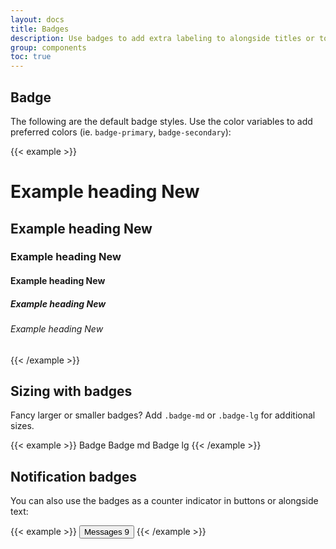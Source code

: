 ```yaml
---
layout: docs
title: Badges
description: Use badges to add extra labeling to alongside titles or to categorize items
group: components
toc: true
---
```


## Badge

The following are the default badge styles. Use the color variables to add preferred colors (ie. `badge-primary`, `badge-secondary`):

{{< example >}}
<h1>Example heading <span class="badge badge-primary">New</span></h1>
<h2>Example heading <span class="badge badge-secondary">New</span></h2>
<h3>Example heading <span class="badge badge-tertiary">New</span></h3>
<h4>Example heading <span class="badge badge-info">New</span></h4>
<h5>Example heading <span class="badge badge-danger">New</span></h5>
<h6>Example heading <span class="badge badge-warning">New</span></h6>
{{< /example >}}

## Sizing with badges

Fancy larger or smaller badges? Add `.badge-md` or `.badge-lg` for additional sizes.

{{< example >}}
<span class="badge badge-primary text-uppercase">Badge</span>
<span class="badge badge-md badge-primary text-uppercase">Badge md</span>
<span class="badge badge-lg badge-primary text-uppercase">Badge lg</span>
{{< /example >}}

## Notification badges

You can also use the badges as a counter indicator in buttons or alongside text:

{{< example >}}
<button type="button" class="btn btn-primary">
    Messages <span class="badge badge-danger">9</span>
</button>
{{< /example >}}
